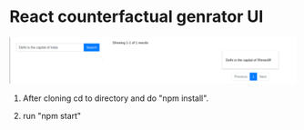 # React counterfactual genrator UI

![plot](counterfact_app.png)
1. After cloning cd to directory and do "npm install".

2. run "npm start"
